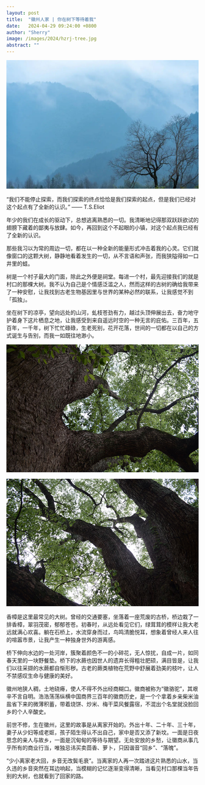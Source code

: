 ```yaml
---
layout: post
title:  "徽州人家 | 你在树下等待着我"
date:   2024-04-29 09:24:00 +0800
author: "Sherry"
image: /images/2024/hzrj-tree.jpg
abstract: ""
---
```


![cover](/images/2024/hzrj-tree.jpg)

“我们不能停止探索，而我们探索的终点恰恰是我们探索的起点，但是我们已经对这个起点有了全新的认识。” —— T.S.Eliot

年少的我们在成长的驱动下，总想逃离熟悉的一切。我清晰地记得那双跃跃欲试的翅膀下藏着的鄙夷与放肆。如今，再回到这个不起眼的小镇，对这个起点我已经有了全新的认识。

那些我习以为常的周边一切，都在以一种全新的能量形式冲击着我的心灵。它们就像窗口的这颗大树，静静地看着发生的一切，从不言语和声张，而我狭隘得如一口井里的蛙。

树是一个村子最大的门面，除此之外便是祠堂。每进一个村，最先迎接我们的就是村口的那棵大树。我不认为自己是个情感泛滥之人，然而这样的古树的确给我带来了一种安慰，让我找到古老生物基因里与世界的某种必然的联系，让我感觉不到「孤独」。

坐在树下的凉亭，望向远处的山河，虬枝苍劲有力，越过头顶伸展出去，奋力地守护着身下这片栖息之地，让我感受到来自遥远时空的一种无言的庇佑。三百年，五百年，一千年，树下忙忙碌碌，生老死别，花开花落，世间的一切都在以自己的方式诞生与告别，而我一如既往地渺小。

![cover](/images/2024/hzrj-tree-01.jpg)

![cover](/images/2024/hzrj-tree-02.jpg)

香樟是这里最常见的大树。曾经的交通要塞，坐落着一座荒废的古桥，桥边栽了一排香樟，翠羽茂密，郁郁苍苍。初春时，从远处看见它们，绿茸茸的模样让我大老远就满心欢喜。躺在石桥上，水流穿身而过，鸟鸣清脆悦耳，想象着曾经人来人往的喧嚣市景，让我产生一种独身世外的游离感。

桥下伸向水边的一处河岸，簇聚着颜色不一的小碎花，无人惊扰，自成一片，如同春天里的一块野餐垫。桥下的水蕨也因世人的遗弃长得粗壮肥硕，满目皆是，让我们以往采撷的水蕨都自惭形秽。古老的蕨类植物在荒野中舒展着劲美的枝叶，让人不禁感叹生命与健康的美好。

徽州地狭人稠，土地硗瘠，使人不得不外出经商糊口。徽商被称为“徽骆驼”，其艰辛不言自明。浩浩荡荡纵横中国商界三百年的徽商历史，是一个个拿着乡亲柴米油盐省下来的微薄积蓄，带着烧饼、炒米、梅干菜风餐露宿，不混出个名堂就没脸回乡的个人辛酸史。

前世不修，生在徽州，这里的故事是从离家开始的。外出十年、二十年、三十年，妻子从少妇等成老妪，孩子陌生得认不出自己，家中是否又添了新坟。一面是日夜思念的亲人与故乡，一面是沉甸甸的等待与期望。无处安放的乡愁，让徽商从事几乎所有的商业行当，唯独忌讳买卖茴香、萝卜，只因谐音“回乡”、“落魄”。

“少小离家老大回，乡音无改鬓毛衰”。当离家的人再一次踏进这片熟悉的山水，当久违的乡音突然在耳边响起，当模糊的记忆逐渐变得清晰，当看见村口那棵当年告别的大树，也就看到了回家的路。
